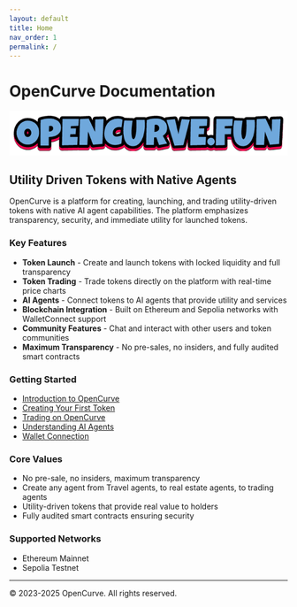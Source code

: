 ```yaml
---
layout: default
title: Home
nav_order: 1
permalink: /
---
```


# OpenCurve Documentation

![OpenCurve Logo](/assets/images/logo.webp)

## Utility Driven Tokens with Native Agents

OpenCurve is a platform for creating, launching, and trading utility-driven tokens with native AI agent capabilities. The platform emphasizes transparency, security, and immediate utility for launched tokens.

### Key Features

- **Token Launch** - Create and launch tokens with locked liquidity and full transparency
- **Token Trading** - Trade tokens directly on the platform with real-time price charts
- **AI Agents** - Connect tokens to AI agents that provide utility and services
- **Blockchain Integration** - Built on Ethereum and Sepolia networks with WalletConnect support
- **Community Features** - Chat and interact with other users and token communities
- **Maximum Transparency** - No pre-sales, no insiders, and fully audited smart contracts

### Getting Started

- [Introduction to OpenCurve](./getting-started/introduction.html)
- [Creating Your First Token](./tokens/create.html)
- [Trading on OpenCurve](./trading/overview.html)
- [Understanding AI Agents](./agents/overview.html)
- [Wallet Connection](./wallets/connecting.html)

### Core Values

- No pre-sale, no insiders, maximum transparency
- Create any agent from Travel agents, to real estate agents, to trading agents
- Utility-driven tokens that provide real value to holders
- Fully audited smart contracts ensuring security

### Supported Networks

- Ethereum Mainnet
- Sepolia Testnet

---

© 2023-2025 OpenCurve. All rights reserved.
